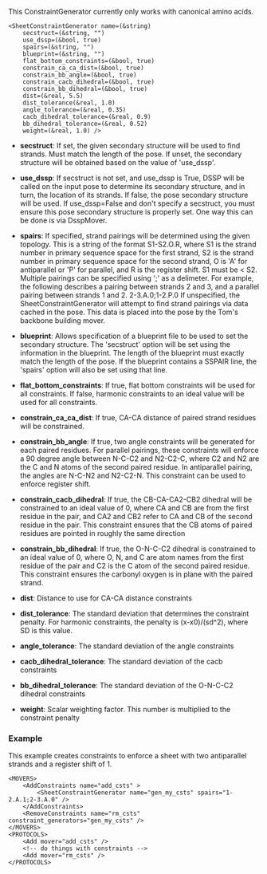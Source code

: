 This ConstraintGenerator currently only works with canonical amino acids.


```
<SheetConstraintGenerator name=(&string)
    secstruct=(&string, "")
    use_dssp=(&bool, true)
    spairs=(&string, "")
    blueprint=(&string, "")
    flat_bottom_constraints=(&bool, true)
    constrain_ca_ca_dist=(&bool, true)
    constrain_bb_angle=(&bool, true)
    constrain_cacb_dihedral=(&bool, true)
    constrain_bb_dihedral=(&bool, true)
    dist=(&real, 5.5)
    dist_tolerance(&real, 1.0)
    angle_tolerance=(&real, 0.35)
    cacb_dihedral_tolerance=(&real, 0.9)
    bb_dihedral_tolerance=(&real, 0.52)
    weight=(&real, 1.0) />
```

* **secstruct**: If set, the given secondary structure will be used to find strands.  Must match the length of the pose.  If unset, the secondary structure will be obtained based on the value of 'use_dssp'.

* **use_dssp**: If secstruct is not set, and use_dssp is True, DSSP will be called on the input pose to determine its secondary structure, and in turn, the location of its strands. If false, the pose secondary structure will be used.  If use_dssp=False and don't specify a secstruct, you must ensure this pose secondary structure is properly set. One way this can be done is via DsspMover.

* **spairs**: If specified, strand pairings will be determined using the given topology.  This is a string of the format S1-S2.O.R, where S1 is the strand number in primary sequence space for the first strand, S2 is the strand number in primary sequence space for the second strand, O is 'A' for antiparallel or 'P' for parallel, and R is the register shift. S1 must be < S2. Multiple pairings can be specified using ';' as a delimeter. For example, the following describes a pairing between strands 2 and 3, and a parallel pairing between strands 1 and 2.
    2-3.A.0;1-2.P.0
If unspecified, the SheetConstraintGenerator will attempt to find strand pairings via data cached in the pose.  This data is placed into the pose by the Tom's backbone building mover.

* **blueprint**: Allows specification of a blueprint file to be used to set the secondary structure. The 'secstruct' option will be set using the information in the blueprint. The length of the blueprint must exactly match the length of the pose. If the blueprint contains a SSPAIR line, the 'spairs' option will also be set using that line.

* **flat_bottom_constraints**: If true, flat bottom constraints will be used for all constraints.  If false, harmonic constraints to an ideal value will be used for all constraints.

* **constrain_ca_ca_dist**: If true, CA-CA distance of paired strand residues will be constrained.

* **constrain_bb_angle**: If true, two angle constraints will be generated for each paired residues.  For parallel pairings, these constraints will enforce a 90 degree angle between N-C-C2 and N2-C2-C, where C2 and N2 are the C and N atoms of the second paired residue. In antiparallel pairing, the angles are N-C-N2 and N2-C2-N. This constraint can be used to enforce register shift.

* **constrain_cacb_dihedral**: If true, the CB-CA-CA2-CB2 dihedral will be constrained to an ideal value of 0, where CA and CB are from the first residue in the pair, and CA2 and CB2 refer to CA and CB of the second residue in the pair. This constraint ensures that the CB atoms of paired residues are pointed in roughly the same direction

* **constrain_bb_dihedral**: If true, the O-N-C-C2 dihedral is constrained to an ideal value of 0, where O, N, and C are atom names from the first residue of the pair and C2 is the C atom of the second paired residue. This constraint ensures the carbonyl oxygen is in plane with the paired strand.

* **dist**: Distance to use for CA-CA distance constraints

* **dist_tolerance**: The standard deviation that determines the constraint penalty.  For harmonic constraints, the penalty is (x-x0)/(sd^2), where SD is this value.

* **angle_tolerance**: The standard deviation of the angle constraints
* **cacb_dihedral_tolerance**: The standard deviation of the cacb constraints
* **bb_dihedral_tolerance**: The standard deviation of the O-N-C-C2 dihedral constraints
* **weight**: Scalar weighting factor. This number is multiplied to the constraint penalty

### Example

This example creates constraints to enforce a sheet with two antiparallel strands and a register shift of 1.

```
<MOVERS>
    <AddConstraints name="add_csts" >
        <SheetConstraintGenerator name="gen_my_csts" spairs="1-2.A.1;2-3.A.0" />
    </AddConstraints>
    <RemoveConstraints name="rm_csts" constraint_generators="gen_my_csts" />
</MOVERS>
<PROTOCOLS>
    <Add mover="add_csts" />
    <!-- do things with constraints -->
    <Add mover="rm_csts" />
</PROTOCOLS>
```